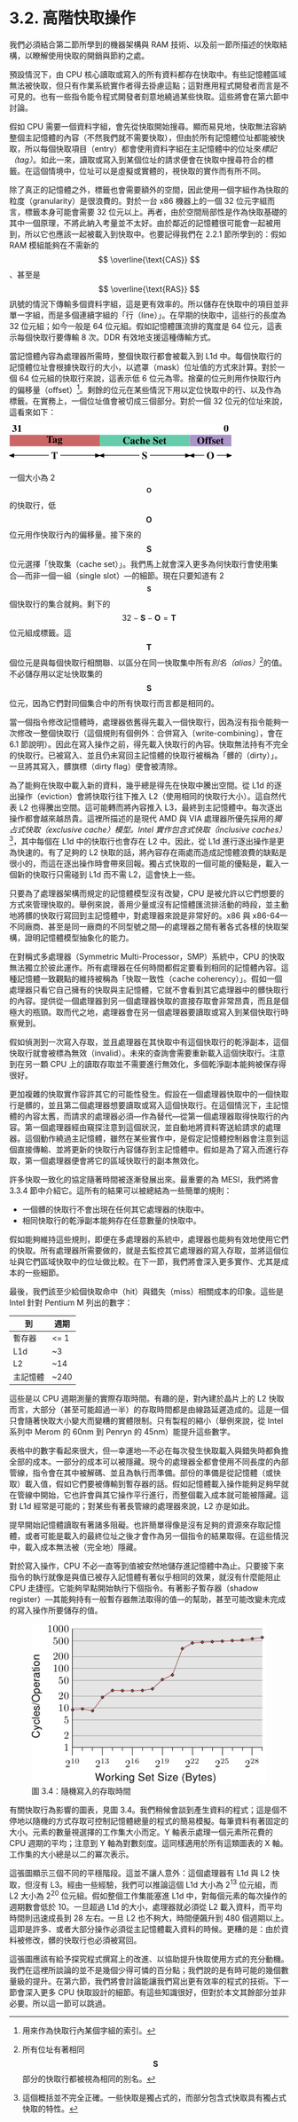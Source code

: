 # 3.2. 高階快取操作

我們必須結合第二節所學到的機器架構與 RAM 技術、以及前一節所描述的快取結構，以瞭解使用快取的開銷與節約之處。

預設情況下，由 CPU 核心讀取或寫入的所有資料都存在快取中。有些記憶體區域無法被快取，但只有作業系統實作者得去掛慮這點；這對應用程式開發者而言是不可見的。也有一些指令能令程式開發者刻意地繞過某些快取。這些將會在第六節中討論。

假如 CPU 需要一個資料字組，會先從快取開始搜尋。顯而易見地，快取無法容納整個主記憶體的內容（不然我們就不需要快取），但由於所有記憶體位址都能被快取，所以每個快取項目（entry）都會使用資料字組在主記憶體中的位址來*標記（tag）*。如此一來，讀取或寫入到某個位址的請求便會在快取中搜尋符合的標籤。在這個情境中，位址可以是虛擬或實體的，視快取的實作而有所不同。

除了真正的記憶體之外，標籤也會需要額外的空間，因此使用一個字組作為快取的粒度（granularity）是很浪費的。對於一台 x86 機器上的一個 32 位元字組而言，標籤本身可能會需要 32 位元以上。再者，由於空間局部性是作為快取基礎的其中一個原理，不將此納入考量並不太好。由於鄰近的記憶體很可能會一起被用到，所以它也應該一起被載入到快取中。也要記得我們在 2.2.1 節所學到的：假如 RAM 模組能夠在不需新的 $$ \overline{\text{CAS}} $$、甚至是 $$ \overline{\text{RAS}} $$ 訊號的情況下傳輸多個資料字組，這是更有效率的。所以儲存在快取中的項目並非單一字組，而是多個連續字組的「行（line）」。在早期的快取中，這些行的長度為 32 位元組；如今一般是 64 位元組。假如記憶體匯流排的寬度是 64 位元，這表示每個快取行要傳輸 8 次。DDR 有效地支援這種傳輸方式。

當記憶體內容為處理器所需時，整個快取行都會被載入到 L1d 中。每個快取行的記憶體位址會根據快取行的大小，以遮罩（mask）位址值的方式來計算。對於一個 64 位元組的快取行來說，這表示低 6 位元為零。捨棄的位元則用作快取行內的偏移量（offset）[^譯註]。剩餘的位元在某些情況下用以定位快取中的行、以及作為標籤。在實務上，一個位址值會被切成三個部分。對於一個 32 位元的位址來說，這看來如下：

![快取位址值示意圖](../assets/cache-address.png)

一個大小為 2<sup>$$ \mathbf{O} $$</sup> 的快取行，低 $$ \mathbf{O} $$ 位元用作快取行內的偏移量。接下來的 $$ \mathbf{S} $$ 位元選擇「快取集（cache set）」。我們馬上就會深入更多為何快取行會使用集合––而非一個一組（single slot）––的細節。現在只要知道有 2<sup>$$ \mathbf{S} $$</sup> 個快取行的集合就夠。剩下的 $$ 32 - \mathbf{S} - \mathbf{O} = \mathbf{T} $$ 位元組成標籤。這 $$ \mathbf{T} $$ 個位元是與每個快取行相關聯、以區分在同一快取集中所有*別名（alias）*[^18]的值。不必儲存用以定址快取集的 $$ \mathbf{S} $$ 位元，因為它們對同個集合中的所有快取行而言都是相同的。

當一個指令修改記憶體時，處理器依舊得先載入一個快取行，因為沒有指令能夠一次修改一整個快取行（這個規則有個例外：合併寫入〔write-combining〕，會在 6.1 節說明）。因此在寫入操作之前，得先載入快取行的內容。快取無法持有不完全的快取行。已被寫入、並且仍未寫回主記憶體的快取行被稱為「髒的（dirty）」。一旦將其寫入，髒旗標（dirty flag）便會被清除。

為了能夠在快取中載入新的資料，幾乎總是得先在快取中騰出空間。從 L1d 的逐出操作（eviction）會將快取行往下推入 L2（使用相同的快取行大小）。這自然代表 L2 也得騰出空間。這可能轉而將內容推入 L3，最終到主記憶體中。每次逐出操作都會越來越昂貴。這裡所描述的是現代 AMD 與 VIA 處理器所優先採用的*獨占式快取（exclusive cache）*模型。Intel 實作*包含式快取（inclusive caches）*[^19]，其中每個在 L1d 中的快取行也會存在 L2 中。因此，從 L1d 進行逐出操作是更為快速的。有了足夠的 L2 快取的話，將內容存在兩處而造成記憶體浪費的缺點是很小的，而這在逐出操作時會帶來回報。獨占式快取的一個可能的優點是，載入一個新的快取行只需碰到 L1d 而不需 L2，這會快上一些。

只要為了處理器架構而規定的記憶體模型沒有改變，CPU 是被允許以它們想要的方式來管理快取的。舉例來說，善用少量或沒有記憶體匯流排活動的時段，並主動地將髒的快取行寫回到主記憶體中，對處理器來說是非常好的。x86 與 x86-64––不同廠商、甚至是同一廠商的不同型號之間––的處理器之間有著各式各樣的快取架構，證明記憶體模型抽象化的能力。

在對稱式多處理器（Symmetric Multi-Processor，SMP）系統中，CPU 的快取無法獨立於彼此運作。所有處理器在任何時間都假定要看到相同的記憶體內容。這種記憶體一致觀點的維持被稱為「快取一致性（cache coherency）」。假如一個處理器只看它自己擁有的快取與主記憶體，它就不會看到其它處理器中的髒快取行的內容。提供從一個處理器到另一個處理器快取的直接存取會非常昂貴，而且是個極大的瓶頸。取而代之地，處理器會在另一個處理器要讀取或寫入到某個快取行時察覺到。

假如偵測到一次寫入存取，並且處理器在其快取中有這個快取行的乾淨副本，這個快取行就會被標為無效（invalid）。未來的查詢會需要重新載入這個快取行。注意到在另一顆 CPU 上的讀取存取並不需要進行無效化，多個乾淨副本能夠被保存得很好。

更加複雜的快取實作容許其它的可能性發生。假設在一個處理器快取中的一個快取行是髒的，並且第二個處理器想要讀取或寫入這個快取行。在這個情況下，主記憶體的內容太舊，而請求的處理器必須––作為替代––從第一個處理器取得快取行的內容。第一個處理器經由窺探注意到這個狀況，並自動地將資料寄送給請求的處理器。這個動作繞過主記憶體，雖然在某些實作中，是假定記憶體控制器會注意到這個直接傳輸、並將更新的快取行內容儲存到主記憶體中。假如是為了寫入而進行存取，第一個處理器便會將它的區域快取行的副本無效化。

許多快取一致化的協定隨著時間被逐漸發展出來。最重要的為 MESI，我們將會 3.3.4 節中介紹它。這所有的結果可以被總結為一些簡單的規則：

* 一個髒的快取行不會出現在任何其它處理器的快取中。
* 相同快取行的乾淨副本能夠存在任意數量的快取中。

假如能夠維持這些規則，即便在多處理器的系統中，處理器也能夠有效地使用它們的快取。所有處理器所需要做的，就是去監控其它處理器的寫入存取，並將這個位址與它們區域快取中的位址做比較。在下一節，我們將會深入更多實作、尤其是成本的一些細節。

最後，我們該至少給個快取命中（hit）與錯失（miss）相關成本的印象。這些是 Intel 針對 Pentium M 列出的數字：

到 | 週期
--- | ---
暫存器 | <= 1
L1d | ~3
L2 | ~14
主記憶體 | ~240

這些是以 CPU 週期測量的實際存取時間。有趣的是，對內建於晶片上的 L2 快取而言，大部分（甚至可能超過一半）的存取時間都是由線路延遲造成的。這是一個只會隨著快取大小變大而變糟的實體限制。只有製程的縮小（舉例來說，從 Intel 系列中 Merom 的 60nm 到 Penryn 的 45nm）能提升這些數字。

表格中的數字看起來很大，但––幸運地––不必在每次發生快取載入與錯失時都負擔全部的成本。一部分的成本可以被隱藏。現今的處理器全都會使用不同長度的內部管線，指令會在其中被解碼、並且為執行而準備。部份的準備是從記憶體（或快取）載入值，假如它們要被傳輸到暫存器的話。假如記憶體載入操作能夠足夠早就在管線中開始，它也許會與其它操作平行進行，而整個載入成本就可能被隱藏。這對 L1d 經常是可能的；對某些有著長管線的處理器來說，L2 亦是如此。

提早開始記憶體讀取有著諸多阻礙。也許簡單得像是沒有足夠的資源來存取記憶體，或者可能是載入的最終位址之後才會作為另一個指令的結果取得。在這些情況中，載入成本無法被（完全地）隱藏。

對於寫入操作，CPU 不必一直等到值被安然地儲存進記憶體中為止。只要接下來指令的執行就像是與值已被存入記憶體有著似乎相同的效果，就沒有什麼能阻止 CPU 走捷徑。它能夠早點開始執行下個指令。有著影子暫存器（shadow register）––其能夠持有一般暫存器無法取得的值––的幫助，甚至可能改變未完成的寫入操作所要儲存的值。

<figure>
  <img src="../assets/figure-3.4.png" alt="圖 3.4：隨機寫入的存取時間">
  <figcaption>圖 3.4：隨機寫入的存取時間</figcaption>
</figure>

有關快取行為影響的圖表，見圖 3.4。我們稍候會談到產生資料的程式；這是個不停地以隨機的方式存取可控制記憶體總量的程式的簡易模擬。每筆資料有著固定的大小。元素的數量視選擇的工作集大小而定。Y 軸表示處理一個元素所花費的 CPU 週期的平均；注意到 Y 軸為對數刻度。這同樣適用於所有這類圖表的 X 軸。工作集的大小總是以二的冪次表示。

這張圖顯示三個不同的平穩階段。這並不讓人意外：這個處理器有 L1d 與 L2 快取，但沒有 L3。經由一些經驗，我們可以推論這個 L1d 大小為 2<sup>13</sup> 位元組，而 L2 大小為 2<sup>20</sup> 位元組。假如整個工作集能塞進 L1d 中，對每個元素的每次操作的週期數會低於 10。一旦超過 L1d 的大小，處理器就必須從 L2 載入資料，而平均時間則迅速成長到 28 左右。一旦 L2 也不夠大，時間便飆升到 480 個週期以上。這即是許多、或者大部分操作必須從主記憶體載入資料的時候。更糟的是：由於資料被修改，髒的快取行也必須被寫回。

這張圖應該有給予探究程式撰寫上的改進、以協助提升快取使用方式的充分動機。我們在這裡所談論的並不是幾個少得可憐的百分點；我們說的是有時可能的幾個數量級的提升。在第六節，我們將會討論能讓我們寫出更有效率的程式的技術。下一節會深入更多 CPU 快取設計的細節。有這些知識很好，但對於本文其餘部分並非必要。所以這一節可以跳過。

[^譯註]: 用來作為快取行內某個字組的索引。

[^18]: 所有位址有著相同 $$ \mathbf{S} $$ 部分的快取行都被視為相同的別名。

[^19]: 這個概括並不完全正確。一些快取是獨占式的，而部分包含式快取具有獨占式快取的特性。

